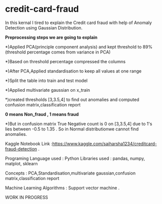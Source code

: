 # credit-card-fraud
In this kernal I tired to explain the Credit card fraud with help of Anomaly Detection using Gaussian Distribution.

**Preprocessing steps we are going to explain**


*)Applied PCA(principle component analysis) and kept threshold to 89%(threshold percentage comes from variance in PCA)

*)Based on threshold percentage compressed the columns

*)After PCA,Applied standardisation to keep all values at one range

*)Split the table into train and test model

*)Applied multivariate gaussian on x_train

*)created thresholds [3,3.5,4] to find out anomalies and computed confusion matrix,classification report

   **0 means Non_fraud , 1 means fraud**
   
*)But in confusion matrix True Negative count is 0 on [3,3.5,4] due to 1's lies between -0.5 to 1.35 . So in Normal distributionwe cannot find anomalies.


Kaggle Notebook Link :https://www.kaggle.com/saiharsha1234/creditcard-fraud-detection .

Programing Language used  : Python Libraries used : pandas, numpy, matplot, sklearn

Concepts : PCA,Standardisation,multivariate gaussian,confusion matrix,classification report

Machine Learning Algorithms : Support vector machine .

WORK IN PROGRESS
